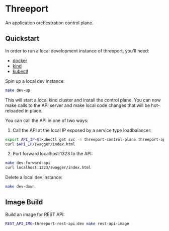 # Threeport

An application orchestration control plane.

## Quickstart

In order to run a local development instance of threeport, you'll need:

* [docker](https://docs.docker.com/get-docker/)
* [kind](https://kind.sigs.k8s.io/)
* [kubectl](https://kubernetes.io/docs/reference/kubectl/)

Spin up a local dev instance:

```bash
make dev-up
```

This will start a local kind cluster and install the control plane.  You can now
make calls to the API server and make local code changes that will be
hot-reloaded in place.

You can call the API in one of two ways:

1. Call the API at the local IP exposed by a service type loadbalancer:
```bash
export API_IP=$(kubectl get svc -n threeport-control-plane threeport-api-server -o=jsonpath='{.status.loadBalancer.ingress[0].ip}')
curl $API_IP/swagger/index.html
```

2. Port forward localhost:1323 to the API:
```bash
make dev-forward-api
curl localhost:1323/swagger/index.html
```

Delete a local dev instance:

```bash
make dev-down
```

## Image Build

Build an image for REST API:
```bash
REST_API_IMG=threeport-rest-api:dev make rest-api-image
```

